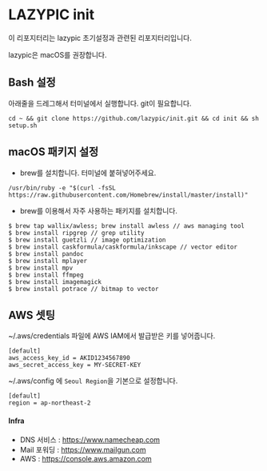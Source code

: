 # LAZYPIC init
이 리포지터리는 lazypic 초기설정과 관련된 리포지터리입니다.

lazypic은 macOS를 권장합니다.

## Bash 설정
아래줄을 드레그해서 터미널에서 실행합니다.
git이 필요합니다.
```
cd ~ && git clone https://github.com/lazypic/init.git && cd init && sh setup.sh
```

## macOS 패키지 설정
- brew를 설치합니다. 터미널에 붙혀넣어주세요.
```
/usr/bin/ruby -e "$(curl -fsSL https://raw.githubusercontent.com/Homebrew/install/master/install)"
```

- brew를 이용해서 자주 사용하는 패키지를 설치합니다.
```
$ brew tap wallix/awless; brew install awless // aws managing tool
$ brew install ripgrep // grep utility
$ brew install guetzli // image optimization
$ brew install caskformula/caskformula/inkscape // vector editor
$ brew install pandoc
$ brew install mplayer
$ brew install mpv
$ brew install ffmpeg
$ brew install imagemagick
$ brew install potrace // bitmap to vector
```

## AWS 셋팅

~/.aws/credentials 파일에 AWS IAM에서 발급받은 키를 넣어줍니다.
```
[default]
aws_access_key_id = AKID1234567890
aws_secret_access_key = MY-SECRET-KEY
```

~/.aws/config 에 `Seoul Region`을 기본으로 설정합니다.
```
[default]
region = ap-northeast-2
```

#### Infra
- DNS 서비스 : https://www.namecheap.com
- Mail 포워딩 : https://www.mailgun.com
- AWS : https://console.aws.amazon.com
